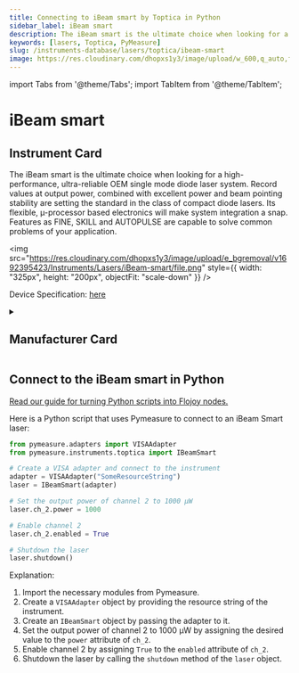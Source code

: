 ```yaml
---
title: Connecting to iBeam smart by Toptica in Python
sidebar_label: iBeam smart
description: The iBeam smart is the ultimate choice when looking for a high-performance, ultra-reliable OEM single mode diode laser system. Record values at output power, combined with excellent power and beam pointing stability are setting the standard in the class of compact diode lasers. Its flexible, µ-processor based electronics will make system integration a snap. Features as FINE, SKILL and AUTOPULSE are capable to solve common problems of your application.
keywords: [lasers, Toptica, PyMeasure]
slug: /instruments-database/lasers/toptica/ibeam-smart
image: https://res.cloudinary.com/dhopxs1y3/image/upload/w_600,q_auto,f_auto/e_bgremoval/v1692395423/Instruments/Lasers/iBeam-smart/file.jpg
---
```


import Tabs from '@theme/Tabs';
import TabItem from '@theme/TabItem';

# iBeam smart

## Instrument Card

<div className="flex">

<div>

The iBeam smart is the ultimate choice when looking for a high-performance, ultra-reliable OEM single mode diode laser system. Record values at output power, combined with excellent power and beam pointing stability are setting the standard in the class of compact diode lasers. Its flexible, µ-processor based electronics will make system integration a snap. Features as FINE, SKILL and AUTOPULSE are capable to solve common problems of your application.

</div>

<img src="https://res.cloudinary.com/dhopxs1y3/image/upload/e_bgremoval/v1692395423/Instruments/Lasers/iBeam-smart/file.png" style={{ width: "325px", height: "200px", objectFit: "scale-down" }} />

</div>

<div className="flex text-center">

<p>Device Specification: <a target="\_blank" href="https://www.toptica.com/fileadmin/Editors_English/11_brochures_datasheets/01_brochures/toptica_BR_iBeam_smart_family.pdf">here</a></p>

</div>

<details style={{ marginTop: "15px"}}>
<summary><h2>Manufacturer Card</h2></summary>

<img src="https://res.cloudinary.com/dhopxs1y3/image/upload/v1692806151/Instruments/Vendor%20Logos/Toptica.png" style={{ width: "100%", height: "170px",objectFit: "scale-down" }} />

TOPTICA Photonics is a manufacturer of [lasers](https://en.wikipedia.org/wiki/Laser) for quantum technologies, biophotonics and material inspection.

<ul>
  <li>Headquarters: Germany</li>
  <li>Yearly Revenue (millions, USD): 75.0</li>
  <li>Vendor Website: <a href="https://www.toptica.com/">here</a></li>
</ul>
</details>

## Connect to the iBeam smart in Python

[Read our guide for turning Python scripts into Flojoy nodes.](https://docs.flojoy.ai/custom-nodes/creating-custom-node/)
<Tabs>
<TabItem value="PyMeasure" label="PyMeasure">

Here is a Python script that uses Pymeasure to connect to an iBeam Smart laser:

```python
from pymeasure.adapters import VISAAdapter
from pymeasure.instruments.toptica import IBeamSmart

# Create a VISA adapter and connect to the instrument
adapter = VISAAdapter("SomeResourceString")
laser = IBeamSmart(adapter)

# Set the output power of channel 2 to 1000 µW
laser.ch_2.power = 1000

# Enable channel 2
laser.ch_2.enabled = True

# Shutdown the laser
laser.shutdown()
```

Explanation:
1. Import the necessary modules from Pymeasure.
2. Create a `VISAAdapter` object by providing the resource string of the instrument.
3. Create an `IBeamSmart` object by passing the adapter to it.
4. Set the output power of channel 2 to 1000 µW by assigning the desired value to the `power` attribute of `ch_2`.
5. Enable channel 2 by assigning `True` to the `enabled` attribute of `ch_2`.
6. Shutdown the laser by calling the `shutdown` method of the `laser` object.

</TabItem>
</Tabs>